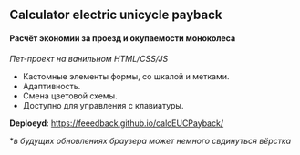 ## Calculator electric unicycle payback

#### Расчёт экономии за проезд и окупаемости моноколеса  
_Пет-проект на ванильном HTML/CSS/JS_

- Кастомные элементы формы, со шкалой и метками. 
- Адаптивность.
- Смена цветовой схемы.
- Доступно для управления с клавиатуры.  

**Deploeyd**: https://feeedback.github.io/calcEUCPayback/  
  
*_в будущих обновлениях браузера может немного свдинуться вёрстка_

